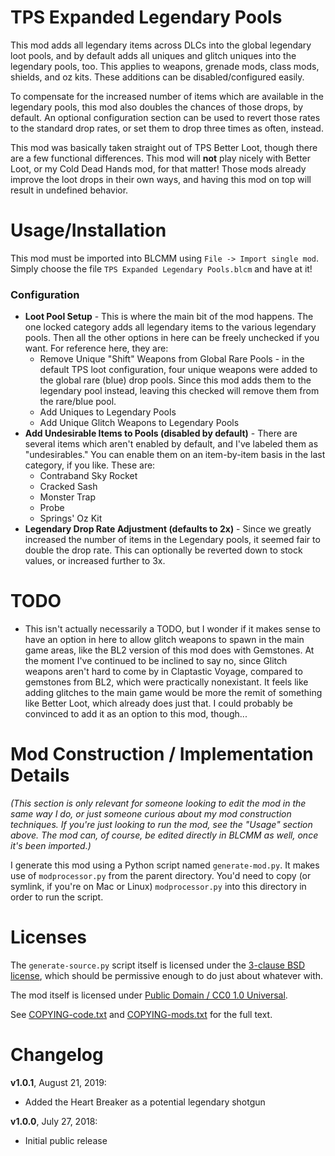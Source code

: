 TPS Expanded Legendary Pools
============================

This mod adds all legendary items across DLCs into the global legendary loot
pools, and by default adds all uniques and glitch uniques into the
legendary pools, too.  This applies to weapons, grenade mods, class mods,
shields, and oz kits.  These additions can be disabled/configured easily.

To compensate for the increased number of items which are available in
the legendary pools, this mod also doubles the chances of those
drops, by default.  An optional configuration section can be used to revert
those rates to the standard drop rates, or set them to drop three times as
often, instead.

This mod was basically taken straight out of TPS Better Loot, though there
are a few functional differences.  This mod will **not** play nicely with
Better Loot, or my Cold Dead Hands mod, for that matter!  Those mods already
improve the loot drops in their own ways, and having this mod on top will
result in undefined behavior.

Usage/Installation
==================

This mod must be imported into BLCMM using `File -> Import single mod`.
Simply choose the file `TPS Expanded Legendary Pools.blcm` and have at it!

### Configuration

* **Loot Pool Setup** - This is where the main bit of the mod happens.
  The one locked category adds all legendary items to the various legendary
  pools.  Then all the other options in here can be freely unchecked if you
  want.  For reference here, they are:
  * Remove Unique "Shift" Weapons from Global Rare Pools - in the default
    TPS loot configuration, four unique weapons were added to the global
    rare (blue) drop pools.  Since this mod adds them to the legendary
    pool instead, leaving this checked will remove them from the rare/blue
    pool.
  * Add Uniques to Legendary Pools
  * Add Unique Glitch Weapons to Legendary Pools
* **Add Undesirable Items to Pools (disabled by default)** - There are several
  items which aren't enabled by default, and I've labeled them as
  "undesirables."  You can enable them on an item-by-item basis in the last
  category, if you like.  These are:
  * Contraband Sky Rocket
  * Cracked Sash
  * Monster Trap
  * Probe
  * Springs' Oz Kit
* **Legendary Drop Rate Adjustment (defaults to 2x)** - Since we greatly
  increased the number of items in the Legendary pools, it seemed fair to
  double the drop rate.  This can optionally be reverted down to stock values,
  or increased further to 3x.

TODO
====

* This isn't actually necessarily a TODO, but I wonder if it makes sense to have
  an option in here to allow glitch weapons to spawn in the main game areas, like
  the BL2 version of this mod does with Gemstones. At the moment I've continued
  to be inclined to say no, since Glitch weapons aren't hard to come by in
  Claptastic Voyage, compared to gemstones from BL2, which were practically
  nonexistant.  It feels like adding glitches to the main game would be more the
  remit of something like Better Loot, which already does just that.  I could
  probably be convinced to add it as an option to this mod, though...

Mod Construction / Implementation Details
=========================================

*(This section is only relevant for someone looking to edit the mod in the
same way I do, or just someone curious about my mod construction techniques.
If you're just looking to run the mod, see the "Usage" section above.  The
mod can, of course, be edited directly in BLCMM as well, once it's
been imported.)*

I generate this mod using a Python script named `generate-mod.py`.  It
makes use of `modprocessor.py` from the parent directory.  You'd need to copy
(or symlink, if you're on Mac or Linux) `modprocessor.py` into this directory
in order to run the script.

Licenses
========

The `generate-source.py` script itself is licensed under the
[3-clause BSD license](https://opensource.org/licenses/BSD-3-Clause),
which should be permissive enough to do just about whatever with.

The mod itself is licensed under
[Public Domain / CC0 1.0 Universal](https://creativecommons.org/publicdomain/zero/1.0/).

See [COPYING-code.txt](../COPYING-code.txt) and [COPYING-mods.txt](../COPYING-mods.txt)
for the full text.

Changelog
=========

**v1.0.1**, August 21, 2019:
 * Added the Heart Breaker as a potential legendary shotgun

**v1.0.0**, July 27, 2018:
 * Initial public release
